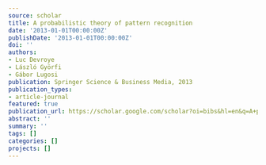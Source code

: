 ```yaml
---
source: scholar
title: A probabilistic theory of pattern recognition
date: '2013-01-01T00:00:00Z'
publishDate: '2013-01-01T00:00:00Z'
doi: ''
authors:
- Luc Devroye
- László Györfi
- Gábor Lugosi
publication: Springer Science & Business Media, 2013
publication_types:
- article-journal
featured: true
publication_url: https://scholar.google.com/scholar?oi=bibs&hl=en&q=A+probabilistic+theory+of+pattern+recognition
abstract: ''
summary: ''
tags: []
categories: []
projects: []
---
```

